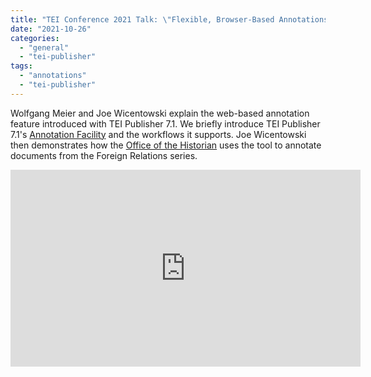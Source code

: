 ```yaml
---
title: "TEI Conference 2021 Talk: \"Flexible, Browser-Based Annotations for TEI\""
date: "2021-10-26"
categories: 
  - "general"
  - "tei-publisher"
tags: 
  - "annotations"
  - "tei-publisher"
---
```


Wolfgang Meier and Joe Wicentowski explain the web-based annotation feature introduced with TEI Publisher 7.1. We briefly introduce TEI Publisher 7.1's [Annotation Facility](https://teipublisher.com/exist/apps/tei-publisher/doc/documentation.xml?id=web-annotations) and the workflows it supports. Joe Wicentowski then demonstrates how the [Office of the Historian](https://history.state.gov/) uses the tool to annotate documents from the Foreign Relations series.

<iframe title="YouTube video player" src="https://www.youtube.com/embed/5eVilDacrtA" width="560" height="315" frameborder="0" allowfullscreen="allowfullscreen"></iframe>

